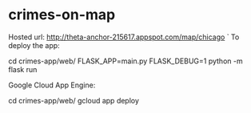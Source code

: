 # crimes-on-map

Hosted url: http://theta-anchor-215617.appspot.com/map/chicago
`
To deploy the app:

cd crimes-app/web/
FLASK_APP=main.py FLASK_DEBUG=1 python -m flask run

Google Cloud App Engine:

cd crimes-app/web/
gcloud app deploy
